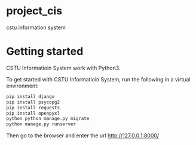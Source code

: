 # project_cis
cstu information system
# Getting started
CSTU Informatioin System work with Python3.
  
To get started with CSTU Informatioin System, run the following in a virtual environment:

``` bash
pip install django
pip install psycopg2
pip install requests
pip install openpyxl
python python manage.py migrate
python manage.py runserver
```
Then go to the browser and enter the url http://127.0.0.1:8000/
